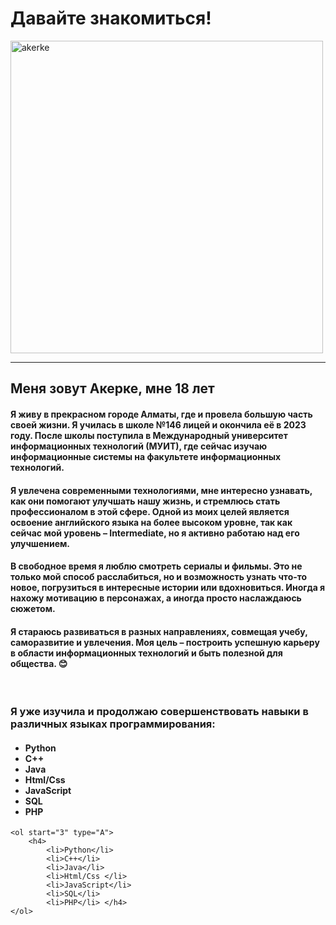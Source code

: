 <html lang="en">
<head>
    <meta charset="UTF-8">
    <meta name="viewport" content="width=device-width, initial-scale=1.0">
    <title>Akerke</title>
</head>
<body>
    <p><h1>Давайте знакомиться!</h1></p>
    <img src="akerke.JPEG" alt="akerke" width="500">
    <hr>
    <p><h2>Меня зовут <b>Акерке</b>, мне 18 лет</h2></p>
    <p><h4> Я живу в прекрасном городе Алматы, где и провела большую часть своей жизни. Я училась в школе №146 лицей и окончила её в 2023 году. После школы поступила в Международный университет информационных технологий (МУИТ), где сейчас изучаю информационные системы на факультете информационных технологий.</h4></p>
    <p><h4>Я увлечена современными технологиями, мне интересно узнавать, как они помогают улучшать нашу жизнь, и стремлюсь стать профессионалом в этой сфере. Одной из моих целей является освоение английского языка на более высоком уровне, так как сейчас мой уровень – Intermediate, но я активно работаю над его улучшением.</h4></p>
    <p><h4>В свободное время я люблю смотреть сериалы и фильмы. Это не только мой способ расслабиться, но и возможность узнать что-то новое, погрузиться в интересные истории или вдохновиться. Иногда я нахожу мотивацию в персонажах, а иногда просто наслаждаюсь сюжетом.</h4></p>
    <p><h4>Я стараюсь развиваться в разных направлениях, совмещая учебу, саморазвитие и увлечения. Моя цель – построить успешную карьеру в области информационных технологий и быть полезной для общества. 😊</h4></p>
    <br>
    <P><h3>Я уже изучила и продолжаю совершенствовать навыки в различных языках программирования:</h3></P>
    <ul> <h4>
        <li>Python</li>
        <li>C++</li>
        <li>Java</li>
        <li>Html/Css </li>
        <li>JavaScript</li>
        <li>SQL</li>
        <li>PHP</li> </h4>
    </ul>

    <ol start="3" type="A">
        <h4>
            <li>Python</li>
            <li>C++</li>
            <li>Java</li>
            <li>Html/Css </li>
            <li>JavaScript</li>
            <li>SQL</li>
            <li>PHP</li> </h4>
    </ol>
